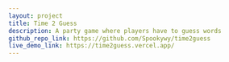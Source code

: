 ```yaml
---
layout: project
title: Time 2 Guess
description: A party game where players have to guess words
github_repo_link: https://github.com/Spookywy/time2guess
live_demo_link: https://time2guess.vercel.app/
---
```

